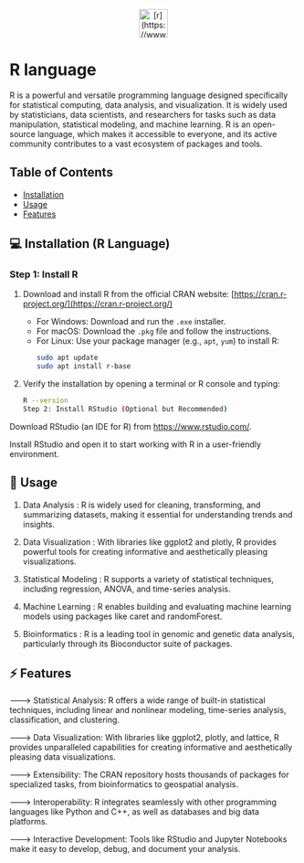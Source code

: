 <p align="center">                   
 <img align="top" alt="[r](https://www.r-project.org/)" width="50px" src="https://skillicons.dev/icons?i=r" />
</p>

# R language

R is a powerful and versatile programming language designed specifically for statistical computing, data analysis, and visualization. It is widely used by statisticians, data scientists, and researchers for tasks such as data manipulation, statistical modeling, and machine learning. R is an open-source language, which makes it accessible to everyone, and its active community contributes to a vast ecosystem of packages and tools.
## Table of Contents

- [Installation](#installation)
- [Usage](#usage)
- [Features](#features)
## 💻 Installation (R Language)

### Step 1: Install R

1. Download and install R from the official CRAN website: [https://cran.r-project.org/](https://cran.r-project.org/)
   - For Windows: Download and run the `.exe` installer.
   - For macOS: Download the `.pkg` file and follow the instructions.
   - For Linux: Use your package manager (e.g., `apt`, `yum`) to install R:
     ```bash
     sudo apt update
     sudo apt install r-base
     ```

2. Verify the installation by opening a terminal or R console and typing:
   ```bash
   R --version
   Step 2: Install RStudio (Optional but Recommended)

Download RStudio (an IDE for R) from https://www.rstudio.com/.

Install RStudio and open it to start working with R in a user-friendly environment.
## 📝 Usage 

1. Data Analysis :
R is widely used for cleaning, transforming, and summarizing datasets, making it essential for understanding trends and insights.

2. Data Visualization :
With libraries like ggplot2 and plotly, R provides powerful tools for creating informative and aesthetically pleasing visualizations.

3. Statistical Modeling :
R supports a variety of statistical techniques, including regression, ANOVA, and time-series analysis.

4. Machine Learning :
R enables building and evaluating machine learning models using packages like caret and randomForest.
5. Bioinformatics :
R is a leading tool in genomic and genetic data analysis, particularly through its Bioconductor suite of packages.

## ⚡ Features 
---> Statistical Analysis: R offers a wide range of built-in statistical techniques, including linear and nonlinear modeling, time-series analysis, classification, and clustering.

---> Data Visualization: With libraries like ggplot2, plotly, and lattice, R provides unparalleled capabilities for creating informative and aesthetically pleasing data visualizations.

---> Extensibility: The CRAN repository hosts thousands of packages for specialized tasks, from bioinformatics to geospatial analysis.

---> Interoperability: R integrates seamlessly with other programming languages like Python and C++, as well as databases and big data platforms.

---> Interactive Development: Tools like RStudio and Jupyter Notebooks make it easy to develop, debug, and document your analysis.
